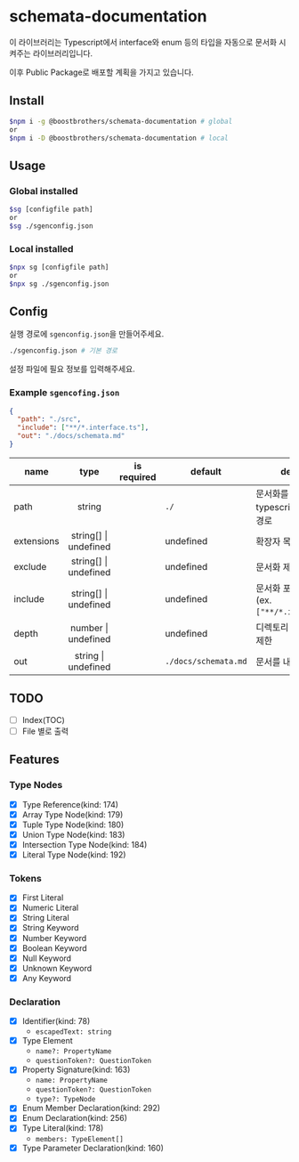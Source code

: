 # schemata-documentation

이 라이브러리는 Typescript에서 interface와 enum 등의 타입을 자동으로 문서화 시켜주는 라이브러리입니다.

이후 Public Package로 배포할 계획을 가지고 있습니다.

## Install

```sh
$npm i -g @boostbrothers/schemata-documentation # global
or
$npm i -D @boostbrothers/schemata-documentation # local
```

## Usage

### Global installed

```sh
$sg [configfile path]
or
$sg ./sgenconfig.json
```

### Local installed

```sh
$npx sg [configfile path]
or
$npx sg ./sgenconfig.json
```


## Config

실행 경로에 `sgenconfig.json`을 만들어주세요.

```sh
./sgenconfig.json # 기본 경로
```

설정 파일에 필요 정보를 입력해주세요.

### Example `sgencofing.json`
```json
{
  "path": "./src",
  "include": ["**/*.interface.ts"],
  "out": "./docs/schemata.md"
}
```

name | type | is required | default | description
--- | :---: | :---: | --- | ---
path | string | | `./` | 문서화를 진행할 typescript source 상대 경로
extensions | string[] \| undefined | | undefined | 확장자 목록
exclude | string[] \| undefined | | undefined | 문서화 제외 목록
include | string[] \| undefined | | undefined | 문서화 포함 목록<br />(ex. `["**/*.interface.ts"]`)
depth | number \| undefined | | undefined | 디렉토리 구조 탐색 깊이 제한
out | string \| undefined | | `./docs/schemata.md` | 문서를 내보낼 파일 위치

## TODO

- [ ] Index(TOC)
- [ ] File 별로 출력

## Features

### Type Nodes

- [x] Type Reference(kind: 174)
- [x] Array Type Node(kind: 179)
- [x] Tuple Type Node(kind: 180)
- [x] Union Type Node(kind: 183)
- [x] Intersection Type Node(kind: 184)
- [x] Literal Type Node(kind: 192)

### Tokens

- [x] First Literal
- [x] Numeric Literal
- [x] String Literal
- [x] String Keyword
- [x] Number Keyword
- [x] Boolean Keyword
- [x] Null Keyword
- [x] Unknown Keyword
- [x] Any Keyword

### Declaration

- [x] Identifier(kind: 78)
  - `escapedText: string`
- [x] Type Element
  - `name?: PropertyName`
  - `questionToken?: QuestionToken`
- [x] Property Signature(kind: 163)
  - `name: PropertyName`
  - `questionToken?: QuestionToken`
  - `type?: TypeNode`
- [x] Enum Member Declaration(kind: 292)
- [x] Enum Declaration(kind: 256)
- [x] Type Literal(kind: 178)
  - `members: TypeElement[]`
- [x] Type Parameter Declaration(kind: 160)
